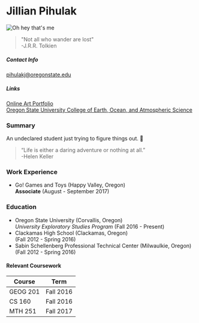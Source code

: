 ﻿# Jillian Pihulak

![Oh hey that's me](http://jillianpihulak.weebly.com/uploads/6/1/6/6/61663783/3818983.jpg?495)  

>"Not all who wander are lost"  
>-J.R.R. Tolkien
##### Contact Info
pihulakj@oregonstate.edu

##### Links
[Online Art Portfolio](http://jillianpihulak.weebly.com/)  
[Oregon State University College of Earth, Ocean, and Atmospheric Science](http://ceoas.oregonstate.edu/)

### Summary
An undeclared student just trying to figure things out. :metal:

>“Life is either a daring adventure or nothing at all.”  
>-Helen Keller




### Work Experience

* Go! Games and Toys (Happy Valley, Oregon)  
  **Associate** (August - September 2017)

### Education

* Oregon State University (Corvallis, Oregon)  
  *University Exploratory Studies Program* (Fall 2016 - Present)
* Clackamas High School (Clackamas, Oregon)  
  (Fall 2012 - Spring 2016)
* Sabin Schellenberg Professional Technical Center (Milwaulkie, Oregon)  
(Fall 2012 - Spring 2016)

#### Relevant Coursework

Course | Term
-------|-------
GEOG 201| Fall 2016
CS 160 | Fall 2016
MTH 251 | Fall 2017